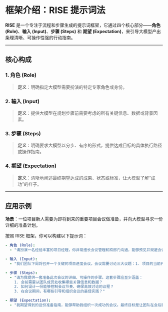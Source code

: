 # 框架介绍：RISE 提示词法

**RISE** 是一个专注于流程和步骤生成的提示词框架，它通过四个核心部分——**角色 (Role)**、**输入 (Input)**、**步骤 (Steps)** 和 **期望 (Expectation)**，来引导大模型产出条理清晰、可操作性强的行动指南。

---

## 核心构成

### 1. 角色 (Role)
> **定义**：明确指定大模型需要扮演的特定专家角色或身份。

### 2. 输入 (Input)
> **定义**：提供大模型在规划步骤前需要考虑的所有关键信息、数据或背景因素。

### 3. 步骤 (Steps)
> **定义**：明确要求大模型以分步、有序的形式，提供达成目标的具体执行路径或操作指南。

### 4. 期望 (Expectation)
> **定义**：清晰地阐述最终期望达成的成果、状态或标准，让大模型了解“成功”的样子。

---

## 应用示例

**场景**：一位项目新人需要为即将到来的重要项目会议做准备，并向大模型寻求一份详细的准备计划。

按照 RISE 框架，你可以构建以下提示词：

```yaml
- 角色 (Role): 
  - "请扮演一名经验丰富的项目经理，你非常擅长会议管理和跨部门沟通，能够预见并规避会议中的常见问题。"

- 输入 (Input): 
  - "我们团队下周将召开一个关键的项目进度会议。会议需要讨论三大议题：1. 项目的当前开发状态；2. 下一阶段的核心里程碑计划；3. 识别并讨论当前面临的主要风险。"

- 步骤 (Steps): 
  - "请为我提供一套准备此次会议的详细、可操作的步骤。这套步骤应至少涵盖：
    1. 会前需要从团队成员处收集哪些关键信息和数据？
    2. 如何设计一份能够控制会议节奏、确保高效讨论的议程？
    3. 在会议期间，有哪些引导和组织会议的最佳实践？"

- 期望 (Expectation): 
  - "我期望得到的这份准备指南，能够帮助我组织一次成功的会议。最终目标是让团队在会后能形成一份清晰的下一步行动计划，并且所有成员都对该计划有共同的理解和支持。"
